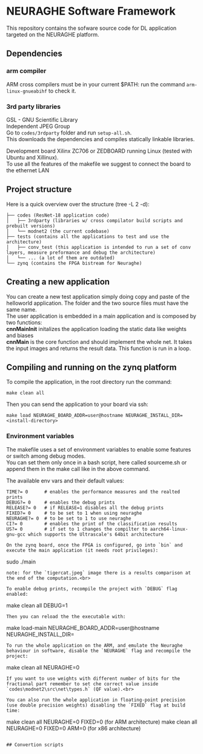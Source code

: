 # NEURAGHE Software Framework
This repository contains the sofware source code for DL application targeted on the NEURAGHE platform.

## Dependencies
### arm compiler
ARM cross compilers must be in your current $PATH: run the command ```arm-linux-gnueabihf``` to check it.

### 3rd party libraries
GSL - GNU Scientific Library  
Independent JPEG Group  
Go to `codes/3rdparty` folder and run `setup-all.sh`.  
This downloads the dependencies and compiles statically linkable libraries.  

Development board Xilinx ZC706 or ZEDBOARD running Linux (tested with Ubuntu and Xillinux).  
To use all the features of the makefile we suggest to connect the board to the ethernet LAN  

## Project structure
Here is a quick overview over the structure (tree -L 2 -d):   
```
├── codes (ResNet-18 application code)
│   ├── 3rdparty (libraries w/ cross compilator build scripts and prebuilt versions)
│   └── modnet2 (the current codebase)
├── tests (contains all the applications to test and use the architecture)
│   ├── conv_test (this application is intended to run a set of conv layers, measure preformance and debug the architecture)
│   └── ... (a lot of them are outdated)
└── zynq (contains the FPGA bistream for Neuraghe)
```
## Creating a new application
You can create a new test application simply doing copy and paste of the helloworld application. The folder and the two source files must have the same name.  
The user application is embedded in a main application and is composed by two functions:  
**cnnMainInit** initalizes the application loading the static data like weights and biases  
**cnnMain** is the core function and should implement the whole net. It takes the input images and returns the result data. This function is run in a loop.  

## Compiling and running on the zynq platform

To compile the application, in the root directory run the command:  
```
make clean all
```
Then you can send the application to your board via ssh:  
```
make load NEURAGHE_BOARD_ADDR=user@hostname NEURAGHE_INSTALL_DIR=<install-directory> 
```

### Environment variables

The makefile uses a set of environment variables to enable some features or switch among debug modes.  
You can set them only once in a bash script, here called sourceme.sh or append them in the make call like in the above command.  

The available env vars and their default values:
```
TIME?= 0      # enables the performance measures and the realted prints 
DEBUG?= 0     # enables the debug prints
RELEASE?= 0   # if RELEASE=1 disables all the debug prints
FIXED?= 0     # to be set to 1 when using neuraghe
NEURAGHE?= 0  # to be set to 1 to use neuraghe
CI?= 0        # enables the print of the classification results
US?= 0        # if set to 1 changes the compilter to aarch64-linux-gnu-gcc which supports the Ultrascale's 64bit architecture
```


```
On the zynq board, once the FPGA is configured, go into `bin` and execute the main application (it needs root privileges):
```
sudo ./main <path-to-weights> <input-image>
```
note: for the `tigercat.jpeg` image there is a results comparison at the end of the computation.<br>

To enable debug prints, recompile the project with `DEBUG` flag enabled:
```
make clean all DEBUG=1
```
Then you can reload the the executable with:
```
make load-main NEURAGHE_BOARD_ADDR=user@hostname NEURAGHE_INSTALL_DIR=<install-directory>
```
To run the whole application on the ARM, and emulate the Neuraghe behaviour in software, disable the `NEURAGHE` flag and recompile the project:
```
make clean all NEURAGHE=0
```
If you want to use weights with different number of bits for the fractional part remember to set che correct value inside `codes\modnet2\src\net\types.h` (QF value).<br>

You can also run the whole application in floating-point precision (use double precision weights) disabling the `FIXED` flag at build time:
```
make clean all NEURAGHE=0 FIXED=0		(for ARM architecture)
make clean all NEURAGHE=0 FIXED=0 ARM=0 	(for x86 architecture)
```

## Convertion scripts



